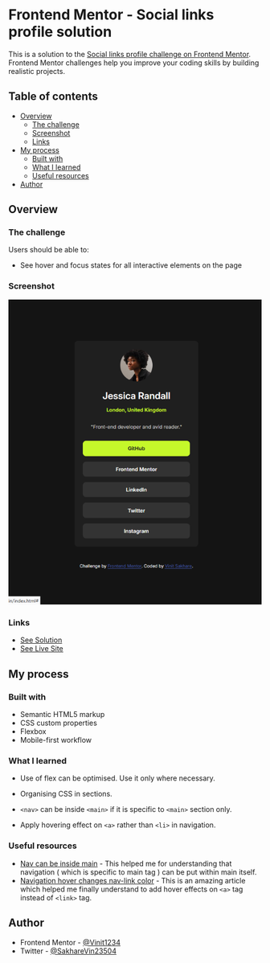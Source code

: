 # Frontend Mentor - Social links profile solution

This is a solution to the [Social links profile challenge on Frontend Mentor](https://www.frontendmentor.io/challenges/social-links-profile-UG32l9m6dQ). Frontend Mentor challenges help you improve your coding skills by building realistic projects. 

## Table of contents

- [Overview](#overview)
  - [The challenge](#the-challenge)
  - [Screenshot](#screenshot)
  - [Links](#links)
- [My process](#my-process)
  - [Built with](#built-with)
  - [What I learned](#what-i-learned)
  - [Useful resources](#useful-resources)
- [Author](#author)

## Overview

### The challenge

Users should be able to:

- See hover and focus states for all interactive elements on the page

### Screenshot

![](./screenshot/Screenshot-Social-links-profile.png)


### Links

- [See Solution](https://www.frontendmentor.io/solutions/responsive-social-links-profile-using-flex---mobile-first-approach-MOV3MwY-mO)
- [See Live Site](https://vinit1234.github.io/FrontEndMentorProjects/3-social-links-profile-main/index.html)

## My process

### Built with

- Semantic HTML5 markup
- CSS custom properties
- Flexbox
- Mobile-first workflow

### What I learned

- Use of flex can be optimised. Use it only where necessary.

- Organising CSS in sections.
- `<nav>` can be inside `<main>` if it is specific to `<main>` section only.
- Apply hovering effect on `<a>` rather than `<li>` in navigation.


### Useful resources

- [Nav can be inside main](https://stackoverflow.com/questions/22549766/should-a-nav-tag-be-outside-the-main-tag) - This helped me for understanding that navigation ( which is specific to main tag ) can be put within main itself.
- [Navigation hover changes nav-link color](https://codepen.io/maheshambure21/pen/QwXaRw) - This is an amazing article which helped me finally understand to add hover effects on `<a>` tag instead of `<link>` tag.


## Author

- Frontend Mentor - [@Vinit1234](https://www.frontendmentor.io/profile/Vinit1234)
- Twitter - [@SakhareVin23504
](https://x.com/SakhareVin23504)



